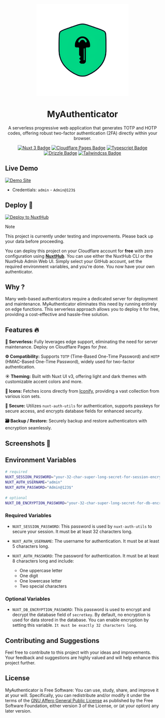 <div align="center">
<img src="./public/logo.png" width="300px" alt="logo" />
</div>
<h1 align="center">MyAuthenticator</h1>
<p align="center">A serverless progressive web application that generates TOTP and HOTP codes, offering robust two-factor authentication (2FA) directly within your browser.</p>

<div align="center">
  
[![Nuxt 3 Badge](https://img.shields.io/badge/Nuxt_4-black?style=for-the-badge&logo=nuxt&link=https%3A%2F%2Fnuxt.com)](https://nuxt.com)
[![Cloudflare Pages Badge](https://img.shields.io/badge/Cloudflare_Pages-black?style=for-the-badge&logo=cloudflarepages&link=https%3A%2F%2Fpages.cloudflare.com)](https://pages.cloudflare.com)
[![Typescript Badge](https://img.shields.io/badge/Typescript-black?style=for-the-badge&logo=typescript&link=https%3A%2F%2Fwww.typescriptlang.org)](https://www.typescriptlang.org)
[![Drizzle Badge](https://img.shields.io/badge/Drizzle-black?style=for-the-badge&logo=drizzle&link=https%3A%2F%2Fdrizzle.com)](https://drizzle.com)
[![Tailwindcss Badge](https://img.shields.io/badge/Tailwindcss_4-black?style=for-the-badge&logo=tailwindcss&link=https%3A%2F%2Ftailwindcss.com)](https://tailwindcss.com)

</div>

## Live Demo

[![Demo Site](https://img.shields.io/badge/Demo-Visit-blue?style=for-the-badge&logo=googlechrome)](https://beta.my-authenticator.pages.dev)

- Credentials: `admin` - `Admin@123$`

## Deploy 🚀

[![Deploy to NuxtHub](https://hub.nuxt.com/button.svg)](https://hub.nuxt.com/new?repo=IAMSDR/MyAuthenticator)

> [!NOTE]
> This project is currently under testing and improvements. Please back up your data before proceeding.

You can deploy this project on your Cloudflare account for **free** with zero configuration using **[NuxtHub](https://hub.nuxt.com)**. You can use either the NuxtHub CLI or the NuxtHub Admin Web UI. Simply select your GitHub account, set the required environment variables, and you're done. You now have your own authenticator.

## Why ?

Many web-based authenticators require a dedicated server for deployment and maintenance. MyAuthenticator eliminates this need by running entirely on edge functions. This serverless approach allows you to deploy it for free, providing a cost-effective and hassle-free solution.

## Features 🔥

**🚀 Serverless:** Fully leverages edge support, eliminating the need for server maintenance. Deploy on Cloudflare Pages for _free_.

**⚙️ Compatibility:** Supports `TOTP` (Time-Based One-Time Password) and `HOTP` (HMAC-Based One-Time Password), widely used for two-factor authentication.

**☀️ Theming:** Built with Nuxt UI v3, offering light and dark themes with customizable accent colors and more.

**💫 Icons:** Fetches icons directly from [Iconify](https://iconify.design/), providing a vast collection from various icon sets.

**🔐 Secure:** Utilizes `nuxt-auth-utils` for authentication, supports passkeys for secure access, and encrypts database fields for enhanced security.

**🗃️ Backup / Restore:** Securely backup and restore authenticators with encryption seamlessly.

## Screenshots 📱

## Environment Variables

```sh
# required
NUXT_SESSION_PASSWORD="your-32-char-super-long-secret-for-session-encryption"
NUXT_AUTH_USERNAME="admin"
NUXT_AUTH_PASSWORD="Admin@123$"

# optional
NUXT_DB_ENCRYPTION_PASSWORD="your-32-char-super-long-secret-for-db-encryption"
```

### Required Variables

- `NUXT_SESSION_PASSWORD`: This password is used by `nuxt-auth-utils` to secure your session. It must be at least 32 characters long.

- `NUXT_AUTH_USERNAME`: The username for authentication. It must be at least 5 characters long.

- `NUXT_AUTH_PASSWORD`: The password for authentication. It must be at least 8 characters long and include:
  - One uppercase letter
  - One digit
  - One lowercase letter
  - Two special characters

### Optional Variables

- `NUXT_DB_ENCRYPTION_PASSWORD`: This password is used to encrypt and decrypt the database field of `secretkey`. By default, no encryption is used for data stored in the database. You can enable encryption by setting this variable. `It must be exactly 32 characters long`.

## Contributing and Suggestions

Feel free to contribute to this project with your ideas and improvements. Your feedback and suggestions are highly valued and will help enhance this project further.

## License

MyAuthenticator is Free Software: You can use, study, share, and improve it at your will. Specifically, you can redistribute and/or modify it under the terms of the [GNU Affero General Public License](https://www.gnu.org/licenses/agpl-3.0.en.html) as published by the Free Software Foundation, either version 3 of the License, or (at your option) any later version.
